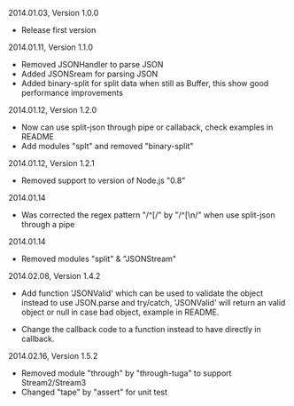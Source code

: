 2014.01.03, Version 1.0.0

* Release first version

2014.01.11, Version 1.1.0

* Removed JSONHandler to parse JSON
* Added JSONSream for parsing JSON
* Added binary-split for split data when still as Buffer, this show good performance improvements


2014.01.12, Version 1.2.0

* Now can use split-json through pipe or callaback, check examples in README
* Add modules "splt" and removed "binary-split"

2014.01.12, Version 1.2.1

* Removed support to version of Node.js "0.8"


2014.01.14

* Was corrected the regex pattern "/^\[/" by "/^\[\n/" when use split-json through a pipe


2014.01.14

* Removed modules "split" & "JSONStream"


2014.02.08, Version 1.4.2

* Add function 'JSONValid' which can be used to validate the object instead to use JSON.parse and try/catch, 'JSONValid' will return an valid object or null in case bad object, example in README.

* Change the callback code to a function instead to have directly in callback.


2014.02.16, Version 1.5.2

* Removed module "through" by "through-tuga" to support Stream2/Stream3
* Changed "tape" by "assert" for unit test
